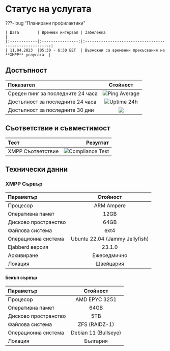 # Статус на услугата

???- bug "Планирани профилактики"

    | Дата        | Времеви интервал | Забележка                                              |
    |:------------|:----------------:|:------------------------------------------------------:|
    | 11.04.2023  |05:30 - 6:30 EET  | Възможни са временни прекъсвания на **XMPP** услугата  |

## Достъпност

| Показател                  |Стойност                                             |
|:---------------------------|:---------------------------------------------------:|
| Среден пинг за последните 24 часа|![Ping Average](https://uptime.tinyserver.eu/api/badge/120/ping) |
| Достъпност за последните 24 часа |![Uptime 24h](https://uptime.tinyserver.eu/api/badge/121/uptime/24)|
| Достъпност за последните 30 дни  |<a href='https://docs.chatrix.one'><img src='https://uptime.tinyserver.eu/api/badge/121/uptime/720?label=30&labelSuffix=d' /></a>|

## Съответствие и съвместимост

| Тест                 |Резултат                                                                   |
|:---------------------|--------------------------------------------------------------------------:|
| XMPP Съответствие    | ![Compliance Test](https://compliance.conversations.im/badge/chatrix.one) |

## Технически данни

### XMPP Сървър

| Параметър            | Стойност                       |
|:---------------------|:------------------------------:|
| Процесор             | ARM Ampere                     |
| Оперативна памет     | 12GB                           |
| Дисково пространство | 64GB                           |
| Файлова система      | ext4                           |
| Операционна система  | Ubuntu 22.04 (Jammy Jellyfish) |
| Ejabberd версия      | 23.1.0                         |
| Архивиране           | Ежеседмично                    |
| Локация              | Швейцария                      |

#### Бекъп сървър

| Параметър            | Стойност                       |
|:---------------------|:------------------------------:|
| Процесор             | AMD EPYC 3251                  |
| Оперативна памет     | 64GB                           |
| Дисково пространство | 5TB                            |
| Файлова система      | ZFS (RAIDZ-1)                  |
| Операционна система  | Debian 11 (Bullseye)           |
| Локация              | България                       |
